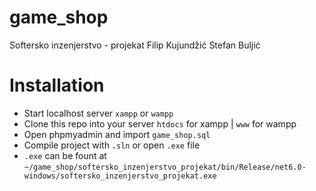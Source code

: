 # game_shop
Softersko inzenjerstvo - projekat
Filip Kujundžić 
Stefan Buljić

# Installation
- Start localhost server `xampp` or `wampp`
- Clone this repo into your server `htdocs` for xampp | `www` for wampp
- Open phpmyadmin and import `game_shop.sql`
- Compile project with `.sln` or open `.exe` file
- `.exe` can be fount at `~/game_shop/softersko_inzenjerstvo_projekat/bin/Release/net6.0-windows/softersko_inzenjerstvo_projekat.exe`
